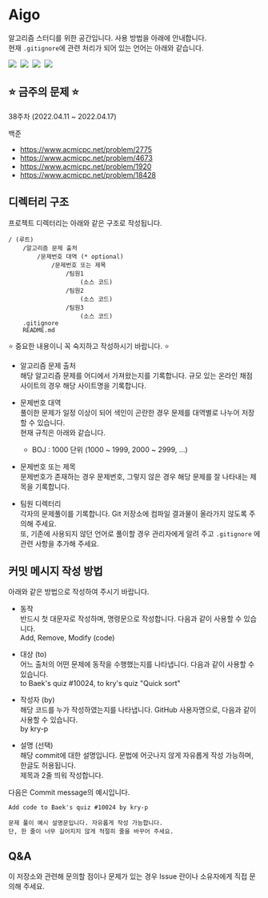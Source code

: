# Aigo

알고리즘 스터디를 위한 공간입니다. 사용 방법을 아래에 안내합니다.  
현재 `.gitignore`에 관련 처리가 되어 있는 언어는 아래와 같습니다.

<p>
    <img src="https://img.shields.io/badge/solve-C-%23A8B9CC?style=flat-square&logo=c"/>&nbsp
    <img src="https://img.shields.io/badge/solve-C++-%2300599C?style=flat-square&logo=c%2B%2B"/>&nbsp
    <img src="https://img.shields.io/badge/solve-Java-%23007396?style=flat-square&logo=java"/>&nbsp
    <img src="https://img.shields.io/badge/solve-Python-%233776AB?style=flat-square&logo=python"/>&nbsp
</p>

## ⭐️ 금주의 문제 ⭐️

38주차 (2022.04.11 ~ 2022.04.17)

백준
+ https://www.acmicpc.net/problem/2775
+ https://www.acmicpc.net/problem/4673
+ https://www.acmicpc.net/problem/1920
+ https://www.acmicpc.net/problem/18428


## 디렉터리 구조

프로젝트 디렉터리는 아래와 같은 구조로 작성됩니다.

```
/ (루트)
    /알고리즘 문제 출처
        /문제번호 대역 (* optional)
            /문제번호 또는 제목
                /팀원1
                    (소스 코드)
                /팀원2
                    (소스 코드)
                /팀원3
                    (소스 코드)
    .gitignore
    README.md
```

⭐️ 중요한 내용이니 꼭 숙지하고 작성하시기 바랍니다. ⭐️

- 알고리즘 문제 출처  
  해당 알고리즘 문제를 어디에서 가져왔는지를 기록합니다. 규모 있는 온라인 채점 사이트의 경우 해당 사이트명을 기록합니다.

- 문제번호 대역  
  풀이한 문제가 일정 이상이 되어 색인이 곤란한 경우 문제를 대역별로 나누어 저장할 수 있습니다.  
  현재 규칙은 아래와 같습니다.  
    + BOJ : 1000 단위 (1000 ~ 1999, 2000 ~ 2999, ...)

- 문제번호 또는 제목  
  문제번호가 존재하는 경우 문제번호, 그렇지 않은 경우 해당 문제를 잘 나타내는 제목을 기록합니다.

- 팀원 디렉터리  
  각자의 문제풀이를 기록합니다. Git 저장소에 컴파일 결과물이 올라가지 않도록 주의해 주세요.  
  또, 기존에 사용되지 않던 언어로 풀이할 경우 관리자에게 알려 주고 `.gitignore` 에 관련 사항을 추가해 주세요.

## 커밋 메시지 작성 방법

아래와 같은 방법으로 작성하여 주시기 바랍니다.

- 동작  
  반드시 첫 대문자로 작성하며, 명령문으로 작성합니다. 다음과 같이 사용할 수 있습니다.  
  Add, Remove, Modify (code)

- 대상 (to)  
  어느 출처의 어떤 문제에 동작을 수행했는지를 나타냅니다. 다음과 같이 사용할 수 있습니다.  
  to Baek's quiz #10024, to kry's quiz "Quick sort"

- 작성자 (by)  
  해당 코드를 누가 작성하였는지를 나타냅니다. GitHub 사용자명으로, 다음과 같이 사용할 수 있습니다.  
  by kry-p

- 설명 (선택)  
  해당 commit에 대한 설명입니다. 문법에 어긋나지 않게 자유롭게 작성 가능하며, 한글도 허용됩니다.  
  제목과 2줄 띄워 작성합니다.

다음은 Commit message의 예시입니다.

```
Add code to Baek's quiz #10024 by kry-p

문제 풀이 예시 설명문입니다. 자유롭게 작성 가능합니다.
단, 한 줄이 너무 길어지지 않게 적절히 줄을 바꾸어 주세요.
```

## Q&A

이 저장소와 관련해 문의할 점이나 문제가 있는 경우 Issue 란이나 소유자에게 직접 문의해 주세요.
